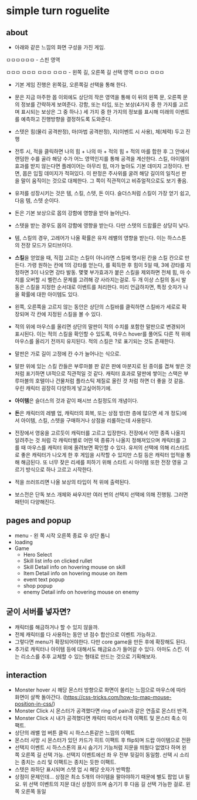 # simple turn roguelite

## about

+ 아래와 같은 느낌의 화면 구성을 가진 게임.

ㅁㅁㅁㅁㅁㅁ  - 스핀 영역

ㅁㅁㅁ ㅁㅁㅁ
ㅁㅁㅁ ㅁㅁㅁ  - 왼쪽 길, 오른쪽 길 선택 영역
ㅁㅁㅁ ㅁㅁㅁ

+ 기본 게임 진행은 왼쪽길, 오른쪽길 선택을 통해 한다.
+ 문은 지금 마주한 몹 이외에도 상단의 작은 영역을 통해 이 뒤의 왼쪽 문, 오른쪽 문의 정보를 간략하게 보여준다. 강함, 또는 타입, 또는 보상(4가지 중 한 가지를 고르며 표시되는 보상은 그 중 하나.) 세 가지 중 한 가지의 정보를 표시해 미래의 이벤트를 예측하고 진행방향을 결정하도록 도와준다.
+ 스텟은 힘(물리 공격판정), 마(마법 공격판정), 지(이벤트 시 사용), 체(체력) 두고 진행
+ 전투 시, 적을 클릭하면 나의 힘 + 나의 마 + 적의 힘 + 적의 마를 합한 후 그 안에서 랜덤한 수를 골라 해당 수가 어느 영역인지를 통해 공격을 계산한다. 스킬, 아이템의 효과를 받지 않는다면 플레이어는 아무리 힘, 마가 높아도 기본 데미지 고정이다. 반면, 몹은 입힐 데미지가 적혀있다. 이 판정은 주사위를 굴려 해당 길이의 일직선 판을 말이 움직이는 것으로 대체한다. 그 쪽이 직관적이고 비쥬얼적으로도 보기 좋음.
+ 유저를 성장시키는 것은 템, 스킬, 스텟, 돈 이다. 슬더스처럼 스킬이 가장 얻기 쉽고, 다음 템, 스텟 순이다.
+ 돈은 기본 보상으로 몹의 강함에 영향을 받아 늘어난다.
+ 스텟을 받는 경우도 몹의 강함에 영향을 받는다. 다만 스텟의 드랍률은 상당히 낮다.
+ 템, 스킬의 경우, 고레어가 나올 확률은 유저 레밸의 영향을 받는다. 이는 하스스톤의 전장 모드가 모티브이다.

+ **스킬**을 얻었을 때, 직접 고르는 스킬이 아니라면 스킬에 명시된 칸을 스킬 칸으로 만든다. 가령 원하는 칸에 1의 강타를 얻는다, 를 획득한 후 힘이 5일 때, 3에 강타를 지정하면 3이 나오면 강타 발동. 몇몇 부가효과가 붙은 스킬을 제외하면 전체 힘, 마 수치를 오버할 시 벨런스 문제를 고려해 걍 사라지는걸로. 두 개 이상 스킬의 동시 발동은 스킬을 지정한 순서대로 이벤트를 처리한다. 미리 언급하자면, 특정 숫자가 나올 확률에 대한 아이템도 있다.
+ 왼쪽, 오른쪽을 고르지 않는 동안은 상단의 스킬바를 클릭하면 스킬바가 세로로 확장되며 각 칸에 지정된 스킬을 볼 수 있다.
+ 적의 위에 마우스를 올리면 상단의 말판이 적의 수치를 포함한 말판으로 변경되어 표시된다. 이는 적의 스킬을 확인할 수 있도록, 마우스 hover를 풀어도 다른 적 위에 마우스를 올리기 전까지 유지된다. 적의 스킬은 ?로 표기되는 것도 존재한다.
+ 말판은 가로 길이 고정에 칸 수가 늘어나는 식으로.
+ 말판 위에 있는 스킬 칸들은 부루마블 판 같은 판에 마분지로 된 종이를 겹쳐 쌓은 것 처럼 표기하면 UI적으로 직관적일 것 같다. 캐릭터 효과로 말판에 쌓이는 스택은 부루마블의 호텔이나 건물처럼 플라스틱 제질로 올린 것 처럼 하면 더 좋을 것 같음. 우린 캐릭터 굉장히 다양하게 넣고싶어하기에.

+ **아이템**은 슬더스의 것과 같이 패시브 스킬정도의 개념이다.

+ **돈**은 캐릭터의 레밸 업, 캐릭터의 회복, 또는 상점 방(한 층에 많으면 세 개 정도)에서 아이템, 스킬, 스텟을 구매하거나 상점을 리롤하는데 사용된다.

+ 전장에서 영웅을 고르듯이 캐릭터를 고르고 입장한다. 전장에서 어떤 종족 나올지 알려주는 것 처럼 각 캐릭터별로 어떤 덱 종류가 나올지 정해져있으며 캐릭터를 고를 때 마우스를 캐릭터 위에 올려보면 확인할 수 있다. 유저의 선택에 의해 리스타트로 좋은 캐릭터가 나오게 한 후 게임을 시작할 수 있지만 스킬 등은 캐릭터 업적을 통해 해금된다. 또 너무 잦은 리세를 피하기 위해 스타트 시 아이템 또한 전장 영웅 고르기 방식으로 하나 고르고 시작한다.
+ 적을 쓰러뜨리면 나올 보상의 타입이 적 위에 출력된다.

+ 보스전은 단독 보스 개체와 싸우지만 여러 번의 선택지 선택에 의해 진행됨. 그러면 패턴이 다양해진다.

## pages and popup

+ menu - 왼 쪽 시작 오른쪽 종료 우 상단 톱니
+ loading
+ Game
  + Hero Select
  + Skill list info on clicked rullet
  + Skill Detail info on hovering mouse on skill
  + Item Detail info on hovering mouse on item
  + event text popup
  + shop popup
  + enemy Detail info on hovering mouse on enemy

## 굳이 서버를 넣자면?

+ 캐릭터를 해금하거나 할 수 있지 않을까.
+ 전체 캐릭터를 다 사용하는 동안 낸 점수 합산으로 이벤트 가능하고.
+ 그렇다면 menu가 확장되어야한다. 다만 core game을 만든 후에 확장해도 된다.
+ 추가로 캐릭터나 아이템 등에 대해서도 해금요소가 들어갈 수 있다. 아마도 스킨. 이는 리소스를 추후 교체할 수 있는 형태로 만드는 것으로 기획해보자.

## interaction

+ Monster hover 시 해당 몬스터 방향으로 화면이 쏠리는 느낌으로 마우스에 따라 화면이 살짝 돌아간다. (<https://css-tricks.com/how-to-map-mouse-position-in-css/>)
+ Monster Click 시 몬스터가 공격했다면 ring of pain과 같은 연출로 몬스터 반격.
+ Monster Click 시 내가 공격했다면 캐릭터 따라서 타격 이팩트 및 몬스터 축소 이팩트.
+ 상단의 래밸 업 버튼 클릭 시 하스스톤같은 느낌의 이팩트
+ 몬스터 사망 시 몬스터가 있던 카드가 히트 이팩트 후 flip되며 드랍 아이템으로 전환
+ 선택지 이벤트 시 하스스톤의 표시 숨기기 기능처럼 지문을 띄웠다 없앴다 하며 왼쪽 오른쪽 길 선택 가능. 선택지 이벤트에선 좌 우 전부 뒷길이 동일함. 선택 시 소리는 종치는 소리 및 이팩트는 종치는 듯한 이팩트.
+ 스텟은 좌하단 표시되며 스텟 업 시 해당 숫자가 반짝함.
+ 상점이 문제인데... 상점은 최소 5개의 아이템을 팔아야하기 때문에 별도 팝업 UI 필요. 위 선택 이벤트의 지문 대신 상점이 뜨며 숨기기 후 다음 길 선택 가능한 걸로. 왼쪽 오른쪽 동일
